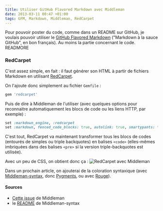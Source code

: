 ```yaml
---
title: Utiliser GitHub Flavored Markdown avec Middleman
date: 2013-03-11 00:47 +01:00
tags: GFM, Markdown, Middleman, RedCarpet
---
```


Pour pouvoir poster du code, comme dans un README sur GitHub, je voulais pouvoir utiliser le [GitHub Flavored Markdown](https://help.github.com/articles/github-flavored-markdown) ("Markdown à la sauce GitHub", en bon français). Au moins la partie concernant le code.
READMORE

### RedCarpet

C'est assez simple, en fait : il faut générer son HTML à partir de fichiers Markdown en utilisant [RedCarpet](https://github.com/vmg/redcarpet).

On l'ajoute donc simplement au fichier `Gemfile` :
```ruby
gem 'redcarpet'
```

Puis de dire à Middleman de l'utiliser (avec quelques options pour reconnaitre automatiquement les blocs de code ou les liens HTTP, par exemple) :
```ruby
set :markdown_engine, :redcarpet
set :markdown, fenced_code_blocks: true, autolink: true, smartypants: true, gh_blockcode: true, lax_spacing: true
```

C'est tout, RedCarpet va maintenant transformer tous les blocs de codes (entourés de simples ou triple backquotes) en balises `<code>` (elles-mêmes imbriquées dans des balises `<pre>` si la version triple-backquotes est utilisée).

Avec un peu de CSS, on obtient donc ça :
![RedCarpet avec Middleman](middleman-redcarpet.png "RedCarpet avec Middleman")

Dans un prochain article, on ajouterai de la coloration syntaxique (avec [Middleman-syntax](https://github.com/middleman/middleman-syntax), donc [Pygments](http://pygments.org), ou avec [Rouge](https://github.com/jayferd/rouge)).


#### Sources
* [Cette issue](https://github.com/middleman/middleman/issues/577) de Middleman
* le [README](https://github.com/middleman/middleman-syntax) de Middleman-syntax